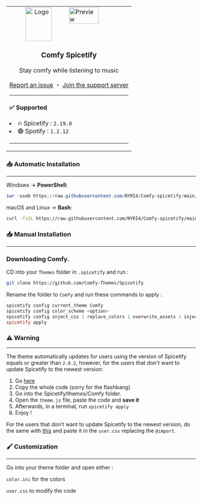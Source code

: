 <table>
  <tr>
    <td>
      <img align="right" src="https://comfy-themes.github.io/Spicetify/Comfy/preview/preview.png" alt="Preview" width="50%">
      <div align="center">
        <img align="center" src="https://i.imgur.com/gWx75QA.png" alt="Logo" width="70" height="90">
        <h3 align="center">Comfy Spicetify</h3>
        <p align="center">Stay comfy while listening to music</p>
        <a href="https://github.com/Comfy-Themes/Spicetify/issues">Report an issue</a> ・ <a href="https://discord.gg/comfy-camp-811203761619337259">Join the support server</a>
      </div>
      <hr>
      <h4> ✅ Supported</h4>
        <li>🔥 Spicetify : <code>2.19.0</code></li>
        <li>🟢 Spotify : <code>1.2.12</code></li>
      <hr>
    </td>
  </tr>
</table>




### 📥 Automatic Installation

---

Windows -> **PowerShell**:

```powershell
iwr -useb https://raw.githubusercontent.com/NYRI4/Comfy-spicetify/main/install.ps1 | iex
```

macOS and Linux -> **Bash**:

```bash
curl -fsSL https://raw.githubusercontent.com/NYRI4/Comfy-spicetify/main/install.sh | sh
```

### 📥 Manual Installation

---

### Downloading Comfy.

CD into your `Themes` folder in `.spicetify` and run :

```sh
git clone https://github.com/Comfy-Themes/Spicetify
```

Rename the folder to `Comfy` and run these commands to apply :

```powershell
spicetify config current_theme Comfy
spicetify config color_scheme <option>
spicetify config inject_css 1 replace_colors 1 overwrite_assets 1 inject_theme_js 1
spicetify apply
```

### ⚠️️ Warning

---

The theme automatically updates for users using the version of Spicetify equals or greater than `2.8.2`, however, for the users that don't want to update Spicetify to the newest version:

1. Go [here](https://comfy-themes.github.io/Spicetify/Comfy/theme.script.js)
2. Copy the whole code (sorry for the flashbang)
3. Go into the Spicetify/themes/Comfy folder.
4. Open the `theme.js` file, paste the code and **save it**
5. Afterwards, in a terminal, run `spicetify apply`
6. Enjoy !

For the users that don't want to update Spicetify to the newest version, do the same with [this](https://comfy-themes.github.io/Spicetify/Comfy/app.css) and paste it in the `user.css` replacing the `@import`.

### 🖌️ Customization

---

Go into your theme folder and open either :

`color.ini` for the colors

`user.css` to modify the code
